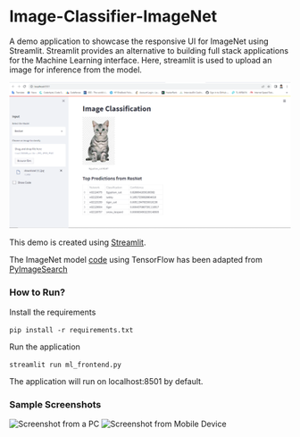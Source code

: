 # Image-Classifier-ImageNet
A demo application to showcase the responsive UI for ImageNet using Streamlit. Streamlit provides an alternative to building full stack applications for the Machine Learning interface. Here, streamlit is used to upload an image for inference from the model.

![](https://github.com/Anas436/Image-Classifier-ImageNet/blob/main/images/cat.png)

This demo is created using [Streamlit](https://www.streamlit.io/).

The ImageNet model [code](classify_image.py) using TensorFlow has been adapted from [PyImageSearch](https://www.pyimagesearch.com/2017/03/20/imagenet-vggnet-resnet-inception-xception-keras/)

### How to Run?
Install the requirements

``pip install -r requirements.txt``

Run the application

``streamlit run ml_frontend.py``

The application will run on localhost:8501 by default.

### Sample Screenshots
![Screenshot from a PC](images/pc_view.png "PC View of the app")
![Screenshot from Mobile Device](images/mobile_view.png "Mobile View of the app")
